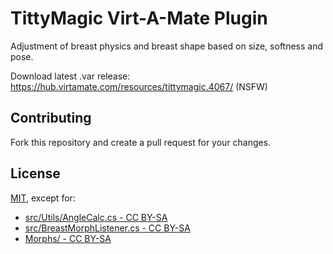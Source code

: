 # TittyMagic Virt-A-Mate Plugin

Adjustment of breast physics and breast shape based on size, softness and pose.

Download latest .var release: https://hub.virtamate.com/resources/tittymagic.4067/ (NSFW)

## Contributing

Fork this repository and create a pull request for your changes.

## License

[MIT](https://github.com/everlasterVR/TittyMagic/blob/master/LICENSE), except for:

- [src/Utils/AngleCalc.cs - CC BY-SA](https://github.com/everlasterVR/TittyMagic/blob/master/src/Utils/AngleCalc.cs)
- [src/BreastMorphListener.cs - CC BY-SA](https://github.com/everlasterVR/TittyMagic/blob/master/src/BreastMorphListener.cs)
- [Morphs/ - CC BY-SA](https://github.com/everlasterVR/TittyMagic/blob/master/Morphs/LICENSE)